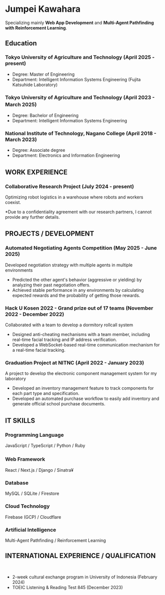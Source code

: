 # Jumpei Kawahara
Specializing mainly **Web App Development** and **Multi-Agent Pathfinding with Reinforcement Learning**.
## Education
### Tokyo University of Agriculture and Technology (April 2025 - present)
- Degree: Master of Engineering
- Department: Intelligent Information Systems Engineering (Fujita Katsuhide Laboratory)
### Tokyo University of Agriculture and Technology (April 2023 - March 2025)　
- Degree: Bachelor of Engineering
- Department: Intelligent Information Systems Engineering
### National Institute of Technology, Nagano College (April 2018 - March 2023)
- Degree: Associate degree
- Department: Electronics and Information Engineering

## WORK EXPERIENCE　
### Collaborative Research Project (July 2024 - present)
Optimizing robot logistics in a warehouse where robots and workers coexist.

*Due to a confidentiality agreement with our research partners, I cannot provide any further details. 

## PROJECTS / DEVELOPMENT　　　　　　　　　　　　　　　　　　　　　　　　　　 
### Automated Negotiating Agents Competition (May 2025 - June 2025)
Developed negotiation strategy with multiple agents in multiple environments
- Predicted the other agent's behavior (aggressive or yielding) by analyzing their past negotiation offers.
- Achieved stable performance in any environments by calculating expected rewards and the probability of getting those rewards. 

### Hack U Kosen 2022 - Grand prize out of 17 teams (November 2022 - December 2022)
Collaborated with a team to develop a dormitory rollcall system
- Designed anti-cheating mechanisms with a team member, including real-time facial tracking and IP address verification.
- Developed a WebSocket-based real-time communication mechanism for a real-time facial tracking.

### Graduation Project at NITNC (April 2022 - January 2023)
A project to develop the electronic component management system for my laboratory
- Developed an inventory management feature to track components for each part type and specification.
- Developed an automated purchase workflow to easily add inventory and generate official school purchase documents.

## IT SKILLS　　　　　　　　　　　　　　　　　　　　　　　　　　　　　　
### Programming Language
JavaScript / TypeScript / Python / Ruby
### Web Framework　　  	
React / Next.js / Django / Sinatra¥
### Database		
MySQL / SQLite / Firestore
### Cloud Technology	
Firebase (GCP) / Cloudflare
### Artificial Intelligence	
Multi-Agent Pathfinding / Reinforcement Learning

## INTERNATIONAL EXPERIENCE / QUALIFICATION 　　　　　　　 　　　　　　　　　　　
- 2-week cultural exchange program in University of Indonesia (February 2024)
- TOEIC Listening & Reading Test 845 (December 2023)
